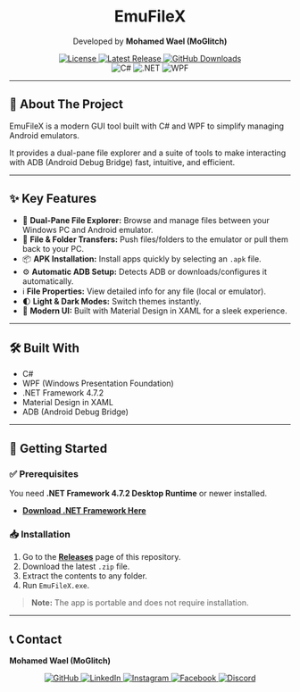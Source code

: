<h1 align="center">EmuFileX</h1>
<p align="center">
  Developed by <strong>Mohamed Wael (MoGlitch)</strong>
</p>

<p align="center">
  <a href="https://github.com/MoGLCL/EmuFileX/blob/main/LICENSE">
    <img src="https://img.shields.io/badge/license-MIT-blue.svg" alt="License">
  </a>
  <a href="https://github.com/MoGLCL/EmuFileX/releases">
    <img src="https://img.shields.io/github/v/release/MoGLCL/EmuFileX?include_prereleases" alt="Latest Release">
  </a>
  <a href="https://github.com/MoGLCL/EmuFileX/releases">
    <img src="https://img.shields.io/github/downloads/MoGLCL/EmuFileX/total" alt="GitHub Downloads">
  </a>
  <br>
  <img src="https://img.shields.io/badge/C%23-239120?style=for-the-badge&logo=c-sharp&logoColor=white" alt="C#">
  <img src="https://img.shields.io/badge/.NET-512BD4?style=for-the-badge&logo=dotnet&logoColor=white" alt=".NET">
  <img src="https://img.shields.io/badge/WPF-5C2D91?style=for-the-badge&logo=.net&logoColor=white" alt="WPF">
</p>



---

## 📌 About The Project
EmuFileX is a modern GUI tool built with C# and WPF to simplify managing Android emulators.

It provides a dual-pane file explorer and a suite of tools to make interacting with ADB (Android Debug Bridge) fast, intuitive, and efficient.

---

## ✨ Key Features
* 📂 **Dual-Pane File Explorer:** Browse and manage files between your Windows PC and Android emulator.
* 🔄 **File & Folder Transfers:** Push files/folders to the emulator or pull them back to your PC.
* 📦 **APK Installation:** Install apps quickly by selecting an `.apk` file.
* ⚙️ **Automatic ADB Setup:** Detects ADB or downloads/configures it automatically.
* ℹ️ **File Properties:** View detailed info for any file (local or emulator).
* 🌓 **Light & Dark Modes:** Switch themes instantly.
* 🎨 **Modern UI:** Built with Material Design in XAML for a sleek experience.

---

## 🛠️ Built With
* C#
* WPF (Windows Presentation Foundation)
* .NET Framework 4.7.2
* Material Design in XAML
* ADB (Android Debug Bridge)

---

## 🚀 Getting Started

### ✅ Prerequisites
You need **.NET Framework 4.7.2 Desktop Runtime** or newer installed.
* [**Download .NET Framework Here**](https://dotnet.microsoft.com/en-us/download/dotnet-framework)

### 📥 Installation
1.  Go to the [**Releases**](https://github.com/MoGLCL/EmuFileX/releases) page of this repository.
2.  Download the latest `.zip` file.
3.  Extract the contents to any folder.
4.  Run `EmuFileX.exe`.

> **Note:** The app is portable and does not require installation.

---

## 📞 Contact
**Mohamed Wael (MoGlitch)**

<p align="center">
  <a href="https://github.com/MoGLCL">
    <img src="https://img.shields.io/badge/GitHub-100000?style=for-the-badge&logo=github&logoColor=white" alt="GitHub">
  </a>
  <a href="https://www.linkedin.com/in/mohamed-wael-elghanm-62b267363/">
    <img src="https://img.shields.io/badge/LinkedIn-0A66C2?style=for-the-badge&logo=linkedin&logoColor=white" alt="LinkedIn">
  </a>
  <a href="https://www.instagram.com/marco_eg2004/">
    <img src="https://img.shields.io/badge/Instagram-E4405F?style=for-the-badge&logo=instagram&logoColor=white" alt="Instagram">
  </a>
  <a href="https://www.facebook.com/marcoelghnam">
    <img src="https://img.shields.io/badge/Facebook-1877F2?style=for-the-badge&logo=facebook&logoColor=white" alt="Facebook">
  </a>
  <a href="https://discord.gg/gs9V4wPZ">
    <img src="https://img.shields.io/discord/YOUR_SERVER_ID?style=for-the-badge&logo=discord&logoColor=white" alt="Discord">
  </a>
</p>
